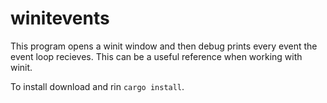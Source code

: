 # winitevents

This program opens a winit window and then debug prints every event the event loop recieves. This can be a useful reference when working with winit. 

To install download and rin `cargo install`.
